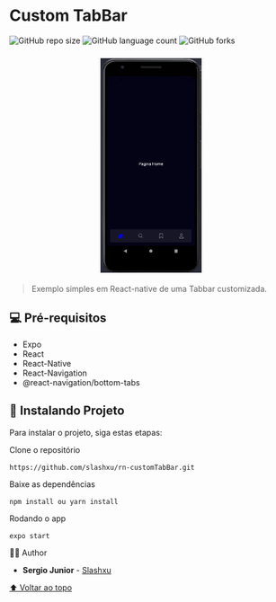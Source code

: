 # Custom TabBar

<!---Esses são exemplos. Veja https://shields.io para outras pessoas ou para personalizar este conjunto de escudos. Você pode querer incluir dependências, status do projeto e informações de licença aqui--->

![GitHub repo size](https://img.shields.io/github/repo-size/slashxu/README-template?style=for-the-badge)
![GitHub language count](https://img.shields.io/github/languages/count/slashxu/README-template?style=for-the-badge)
![GitHub forks](https://img.shields.io/github/forks/slashxu/README-template?style=for-the-badge)

<h3 align="center">
<img src="./screenshots/01.PNG?raw=true" alt="img01" width="180px"/>
</h3>

> Exemplo simples em React-native de uma Tabbar customizada.

## 💻 Pré-requisitos

- Expo
- React
- React-Native
- React-Navigation
- @react-navigation/bottom-tabs


## 🚀 Instalando Projeto

Para instalar o projeto, siga estas etapas:

Clone o repositório

```
https://github.com/slashxu/rn-customTabBar.git
```

Baixe as dependências

```
npm install ou yarn install
```

Rodando o app

```
expo start
```

🙋‍♂️ Author

- **Sergio Junior** - [Slashxu](https://github.com/slashxu)

[⬆ Voltar ao topo](#custom-TabBar)<br>
